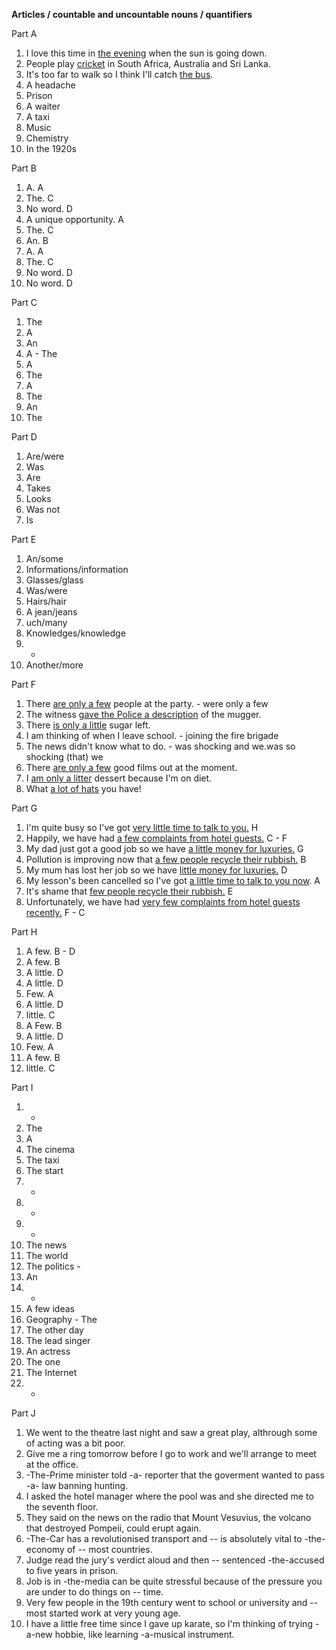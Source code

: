 **Articles / countable and uncountable nouns / quantifiers**

Part A
1. I love this time in <u>the evening</u> when the sun is going down.
2. People play <u>cricket</u> in South Africa, Australia and Sri Lanka.
3. It's too far to walk so I think I'll catch <u>the bus</u>.
4. A headache
5. Prison
6. A waiter
7. A taxi
8. Music
9. Chemistry
10. In the 1920s

Part B
1. A. A
2. The. C
3. No word. D
4. A unique opportunity. A
5. The. C
6. An. B
7. A. A                        
8. The. C
9. No word. D
10. No word. D

Part C
1. The
2. A
3. An
4. A - The
5. A
6. The
7. A
8. The
9. An
10. The

Part D
1. Are/were
2. Was
3. Are
4. Takes
5. Looks
6. Was not
7. Is

Part E
1. An/some
2. Informations/information
3. Glasses/glass
4. Was/were
5. Hairs/hair
6. A jean/jeans
7. uch/many
8. Knowledges/knowledge
9. - 
10. Another/more

Part F
1. There <u>are only a few</u> people at the party. - were only a few
2. The witness <u>gave the Police a description</u> of the mugger.
3. There <u>is only a little</u> sugar left.
4. I am thinking of <u></u> when I leave school. - joining the fire brigade
5. The news <u></u> didn't know what to do. - was shocking and we.was so shocking (that) we
6. There <u>are only a few</u> good films out at the moment.
7. I <u>am only a litter</u> dessert because I'm on diet.
8. What <u>a lot of hats</u> you have!

Part G
1. I'm quite busy so I've got <u>very little time to talk to you.</u> H
2. Happily, we have had <u>a few complaints from hotel guests.</u> C - F
3. My dad just got a good job so we have <u>a little money for luxuries.</u> G
4. Pollution is improving now that <u>a few people recycle their rubbish.</u> B
5. My mum has lost her job so we have <u>little money for luxuries.</u> D
6. My lesson's been cancelled so I've got <u>a little time to talk to you now</u>. A
7. It's shame that <u>few people recycle their rubbish.</u> E
8. Unfortunately, we have had <u>very few complaints from hotel guests recently.</u> F - C

Part H
1. A few. B - D
2. A few. B
3. A little. D
4. A little. D
5. Few. A
6. A little. D
7. little. C
8. A Few. B
9. A little. D
10. Few. A
11. A few. B
12. little. C

Part I
1. -
2. The
3. A
4. The cinema
5. The taxi
6. The start
7. -
8. -
9. -
10. The news
11. The world
12. The politics -
13. An
14. -
15. A few ideas
16. Geography - The
17. The other day
18. The lead singer
19. An actress
20. The one
21. The Internet
22. -

Part J
1. We went to the theatre last night and saw a great play, althrough some of acting was a bit poor.
2. Give me a ring tomorrow before I go to work and we'll arrange to meet at the office.
3. -The-Prime minister told -a- reporter that the goverment wanted to pass -a- law banning hunting.
4. I asked the hotel manager where the pool was and she directed me to the seventh floor.
5. They said on the news on the radio that Mount Vesuvius, the volcano that destroyed Pompeii, could erupt again.
6. -The-Car has a revolutionised transport and -- is absolutely vital to -the-economy of -- most countries.
7. Judge read the jury's verdict aloud and then -- sentenced -the-accused to five years in prison.
8. Job is in -the-media can be quite stressful because of the pressure you are under to do things on -- time.
9. Very few people in the 19th century went to school or university and -- most started work at very young age.
10. I have a little free time since I gave up karate, so I'm thinking of trying -a-new hobbie, like learning -a-musical instrument.